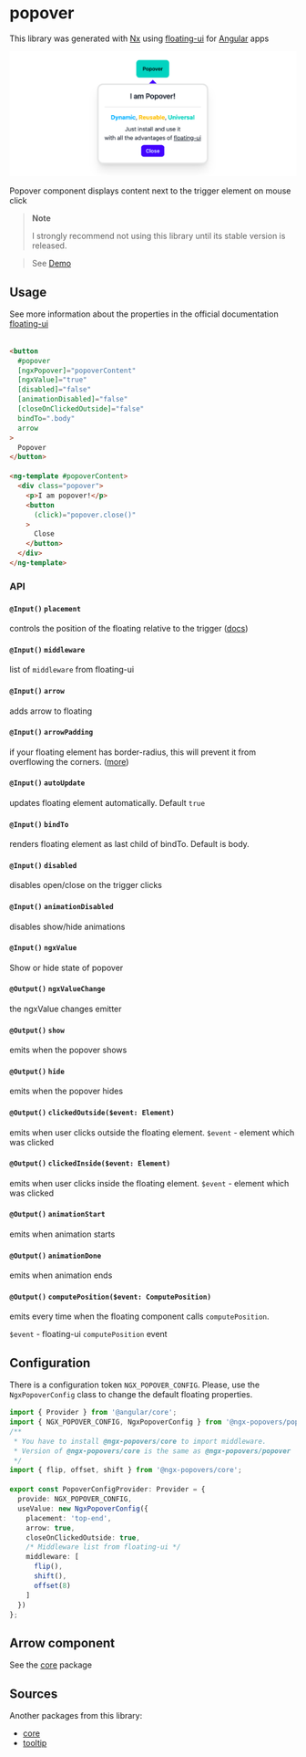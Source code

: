 # popover

This library was generated with [Nx](https://nx.dev) using [floating-ui](https://floating-ui.com/)
for [Angular](https://angular.dev/) apps

<img src="https://raw.githubusercontent.com/al-march/ngx-popovers/main/packages/popover/assets/preview.png" alt="md3tail theme">

Popover component displays content next to the trigger element on mouse click

> **Note**
> 
> I strongly recommend not using this library until its stable version is released.

> See [Demo](https://ngx-popovers.vercel.app/popover)

## Usage

See more information about the properties in the official
documentation [floating-ui](https://floating-ui.com/docs/middleware)

```html

<button
  #popover
  [ngxPopover]="popoverContent"
  [ngxValue]="true"
  [disabled]="false"
  [animationDisabled]="false"
  [closeOnClickedOutside]="false"
  bindTo=".body"
  arrow
>
  Popover
</button>

<ng-template #popoverContent>
  <div class="popover">
    <p>I am popover!</p>
    <button
      (click)="popover.close()"
    >
      Close
    </button>
  </div>
</ng-template>
```

### API

#### `@Input()` `placement`
controls the position of the floating relative to the trigger ([docs](https://floating-ui.com/docs/tutorial#placements))

#### `@Input()` `middleware`
list of `middleware` from floating-ui

#### `@Input()` `arrow`
adds arrow to floating

#### `@Input()` `arrowPadding`
if your floating element has border-radius, this will prevent it from overflowing the
corners. ([more](https://floating-ui.com/docs/arrow#padding))

#### `@Input()` `autoUpdate`

updates floating element automatically. Default `true`

#### `@Input()` `bindTo`

renders floating element as last child of bindTo. Default is body.

#### `@Input()` `disabled`

disables open/close on the trigger clicks

#### `@Input()` `animationDisabled`

disables show/hide animations

#### `@Input()` `ngxValue`

Show or hide state of popover

#### `@Output()` `ngxValueChange`

the ngxValue changes emitter

#### `@Output()` `show`

emits when the popover shows

#### `@Output()` `hide`

emits when the popover hides

#### `@Output()` `clickedOutside($event: Element)`

emits when user clicks outside the floating element. 
`$event` - element which was clicked

#### `@Output()` `clickedInside($event: Element)`

emits when user clicks inside the floating element. 
`$event` - element which was clicked

#### `@Output()` `animationStart`

emits when animation starts


#### `@Output()` `animationDone`

emits when animation ends

#### `@Output()` `computePosition($event: ComputePosition)`

emits every time when the floating component calls `computePosition`.

`$event` - floating-ui `computePosition` event

## Configuration

There is a configuration token `NGX_POPOVER_CONFIG`.
Please, use the `NgxPopoverConfig` class to change the default floating properties.

```typescript
import { Provider } from '@angular/core';
import { NGX_POPOVER_CONFIG, NgxPopoverConfig } from '@ngx-popovers/popover';
/**
 * You have to install @ngx-popovers/core to import middleware.
 * Version of @ngx-popovers/core is the same as @ngx-popovers/popover
 */
import { flip, offset, shift } from '@ngx-popovers/core';

export const PopoverConfigProvider: Provider = {
  provide: NGX_POPOVER_CONFIG,
  useValue: new NgxPopoverConfig({
    placement: 'top-end',
    arrow: true,
    closeOnClickedOutside: true,
    /* Middleware list from floating-ui */
    middleware: [
      flip(),
      shift(),
      offset(8)
    ]
  })
};
```

## Arrow component

See the [core](https://www.npmjs.com/package/@ngx-popovers/core) package

## Sources

Another packages from this library:

* [core](https://www.npmjs.com/package/@ngx-popovers/core)
* [tooltip](https://www.npmjs.com/package/@ngx-popovers/tooltip)
